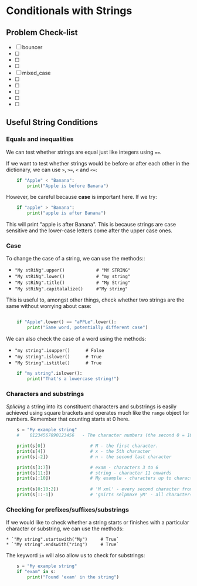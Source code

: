 # Conditionals with Strings

## Problem Check-list

- [ ] bouncer
- [ ] 
- [ ] 
- [ ] 
- [ ] mixed_case
- [ ] 
- [ ] 
- [ ] 
- [ ] 
- [ ] 


## Useful String Conditions

### Equals and inequalities

We can test whether strings are equal just like integers using `==`.

If we want to test whether strings would be before or after each other
in the dictionary, we can use `>`, `>=`, `<` and `<=`:

``` python
	if "Apple" < "Banana":
		print("Apple is before Banana")
```

However, be careful because **case** is important here. If we try:

``` python
	if "apple" > "Banana":
		print("apple is after Banana")
```

This will print "apple is after Banana".  This is because strings are case
sensitive and the lower-case letters come after the upper case ones.

### Case

To change the case of a string, we can use the methods::
  * `"My stRiNg".upper()			# "MY STRING"`
  * `"My stRiNg".lower()			# "my string"`
  * `"My stRiNg".title()			# "My String"`
  * `"My stRiNg".capitalalize()		#"My string"`

This is useful to, amongst other things, check whether two strings are the
same without worrying about case:

``` python

	if "Apple".lower() == "aPPLe".lower():
		print("Same word, potentially different case")

```

We can also check the case of a word using the methods:
  * `"my string".isupper()		# False`
  * `"my string".islower()		# True`
  * `"My String".istitle()		# True`

``` python
	if "my string".islower():
		print("That's a lowercase string!")
```


### Characters and substrings

*Splicing* a string into its constituent characters and substrings is easily
achieved using square brackets and operates much like the `range` object for
numbers. Remember that counting starts at 0 here.

``` python
	s = "My example string"
	#	 01234567890123456   - The character numbers (the second 0 = 10 and so on)

	print(s[0])					# M - the first character.
	print(s[4])					# x - the 5th character
	print(s[-2])				# n - the second last character

	print(s[3:7])				# exam - characters 3 to 6
	print(s[11:])				# string - character 11 onwards
	print(s[:10])				# My example - characters up to character 9.
	
	print(s[0:10:2])			# 'M xml' - every second character from 0 to 9
	print(s[::-1])				# 'gnirts selpmaxe yM' - all characters in reverse order
```

### Checking for prefixes/suffixes/substrings

If we would like to check whether a string starts or finishes with a
particular character or substring, we can use the methods:

	* `"My string".startswith("My")		# True`
	* `"My string".endswith("ring")		# True`

The keyword `in` will also allow us to check for substrings:

``` python
	s = "My example string"
	if "exam" in s:
		print("Found 'exam' in the string")

```


